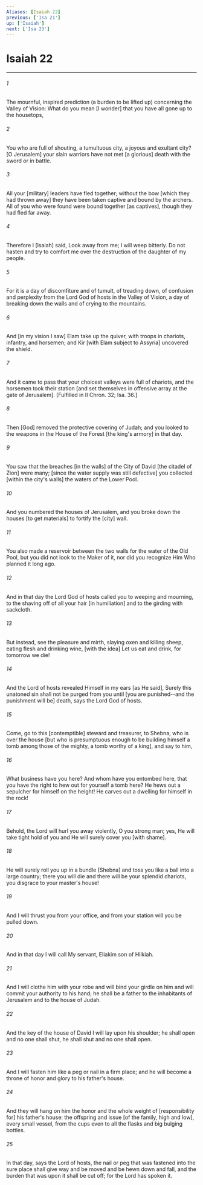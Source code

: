 ```yaml
---
Aliases: [Isaiah 22]
previous: ['Isa 21']
up: ['Isaiah']
next: ['Isa 23']
---
```

# Isaiah 22

***














###### 1 






The mournful, inspired prediction (a burden to be lifted up) concerning the Valley of Vision: What do you mean [I wonder] that you have all gone up to the housetops, 













###### 2 






You who are full of shouting, a tumultuous city, a joyous and exultant city? [O Jerusalem] your slain warriors have not met [a glorious] death with the sword or in battle. 













###### 3 






All your [military] leaders have fled together; without the bow [which they had thrown away] they have been taken captive and bound by the archers. All of you who were found were bound together [as captives], though they had fled far away. 













###### 4 






Therefore I [Isaiah] said, Look away from me; I will weep bitterly. Do not hasten and try to comfort me over the destruction of the daughter of my people. 













###### 5 






For it is a day of discomfiture and of tumult, of treading down, of confusion and perplexity from the Lord God of hosts in the Valley of Vision, a day of breaking down the walls and of crying to the mountains. 













###### 6 






And [in my vision I saw] Elam take up the quiver, with troops in chariots, infantry, and horsemen; and Kir [with Elam subject to Assyria] uncovered the shield. 













###### 7 






And it came to pass that your choicest valleys were full of chariots, and the horsemen took their station [and set themselves in offensive array at the gate of Jerusalem]. [Fulfilled in II Chron. 32; Isa. 36.] 













###### 8 






Then [God] removed the protective covering of Judah; and you looked to the weapons in the House of the Forest [the king's armory] in that day. 













###### 9 






You saw that the breaches [in the walls] of the City of David [the citadel of Zion] were many; [since the water supply was still defective] you collected [within the city's walls] the waters of the Lower Pool. 













###### 10 






And you numbered the houses of Jerusalem, and you broke down the houses [to get materials] to fortify the [city] wall. 













###### 11 






You also made a reservoir between the two walls for the water of the Old Pool, but you did not look to the Maker of it, nor did you recognize Him Who planned it long ago. 













###### 12 






And in that day the Lord God of hosts called you to weeping and mourning, to the shaving off of all your hair [in humiliation] and to the girding with sackcloth. 













###### 13 






But instead, see the pleasure and mirth, slaying oxen and killing sheep, eating flesh and drinking wine, [with the idea] Let us eat and drink, for tomorrow we die! 













###### 14 






And the Lord of hosts revealed Himself in my ears [as He said], Surely this unatoned sin shall not be purged from you until [you are punished--and the punishment will be] death, says the Lord God of hosts. 













###### 15 






Come, go to this [contemptible] steward and treasurer, to Shebna, who is over the house [but who is presumptuous enough to be building himself a tomb among those of the mighty, a tomb worthy of a king], and say to him, 













###### 16 






What business have you here? And whom have you entombed here, that you have the right to hew out for yourself a tomb here? He hews out a sepulcher for himself on the height! He carves out a dwelling for himself in the rock! 













###### 17 






Behold, the Lord will hurl you away violently, O you strong man; yes, He will take tight hold of you and He will surely cover you [with shame]. 













###### 18 






He will surely roll you up in a bundle [Shebna] and toss you like a ball into a large country; there you will die and there will be your splendid chariots, you disgrace to your master's house! 













###### 19 






And I will thrust you from your office, and from your station will you be pulled down. 













###### 20 






And in that day I will call My servant, Eliakim son of Hilkiah. 













###### 21 






And I will clothe him with your robe and will bind your girdle on him and will commit your authority to his hand; he shall be a father to the inhabitants of Jerusalem and to the house of Judah. 













###### 22 






And the key of the house of David I will lay upon his shoulder; he shall open and no one shall shut, he shall shut and no one shall open. 













###### 23 






And I will fasten him like a peg or nail in a firm place; and he will become a throne of honor and glory to his father's house. 













###### 24 






And they will hang on him the honor and the whole weight of [responsibility for] his father's house: the offspring and issue [of the family, high and low], every small vessel, from the cups even to all the flasks and big bulging bottles. 













###### 25 






In that day, says the Lord of hosts, the nail or peg that was fastened into the sure place shall give way and be moved and be hewn down and fall, and the burden that was upon it shall be cut off; for the Lord has spoken it.
